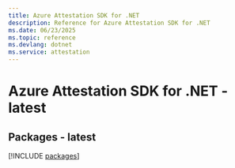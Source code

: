 ```yaml
---
title: Azure Attestation SDK for .NET
description: Reference for Azure Attestation SDK for .NET
ms.date: 06/23/2025
ms.topic: reference
ms.devlang: dotnet
ms.service: attestation
---
```

# Azure Attestation SDK for .NET - latest
## Packages - latest
[!INCLUDE [packages](attestation-index.md)]